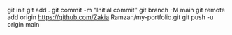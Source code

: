 git init
git add .
git commit -m "Initial commit"
git branch -M main
git remote add origin https://github.com/Zakia Ramzan/my-portfolio.git
git push -u origin main

